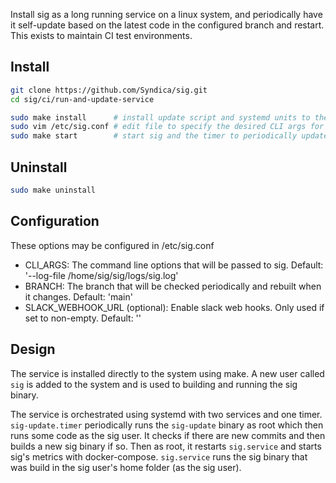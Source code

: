 Install sig as a long running service on a linux system, and periodically have it self-update based on the latest code in the configured branch and restart. This exists to maintain CI test environments.

## Install

```bash
git clone https://github.com/Syndica/sig.git
cd sig/ci/run-and-update-service

sudo make install      # install update script and systemd units to the system
sudo vim /etc/sig.conf # edit file to specify the desired CLI args for sig
sudo make start        # start sig and the timer to periodically update sig
```

## Uninstall

```bash
sudo make uninstall
```

## Configuration

These options may be configured in /etc/sig.conf

- CLI_ARGS: The command line options that will be passed to sig. Default: '--log-file /home/sig/sig/logs/sig.log'
- BRANCH: The branch that will be checked periodically and rebuilt when it changes. Default: 'main'
- SLACK_WEBHOOK_URL (optional): Enable slack web hooks. Only used if set to non-empty. Default: ''

## Design

The service is installed directly to the system using make. A new user called `sig` is added to the system and is used to building and running the sig binary.

The service is orchestrated using systemd with two services and one timer. `sig-update.timer` periodically runs the `sig-update` binary as root which then runs some code as the sig user. It checks if there are new commits and then builds a new sig binary if so. Then as root, it restarts `sig.service` and starts sig's metrics with docker-compose. `sig.service` runs the sig binary that was build in the sig user's home folder (as the sig user).
